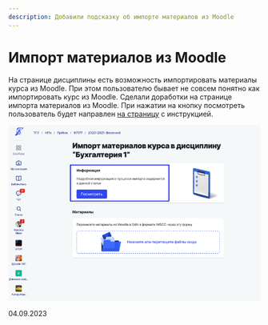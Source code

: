 ```yaml
---
description: Добавили подсказку об импорте материалов из Moodle
---
```


# Импорт материалов из Moodle

На странице дисциплины есть возможность импортировать материалы курса из Moodle. При этом пользователю бывает не совсем понятно как импортировать курс из Moodle. Сделали доработки на странице импорта материалов из Moodle. При нажатии на кнопку посмотреть пользователь будет направлен [на страницу](https://informa.gitbook.io/odin/instrukcii-po-rabote/materialy-iz-moodle-v-odin) с инструкцией.

![](<../../.gitbook/assets/image (1) (1) (1) (1) (1) (1) (1) (1) (1) (1) (1) (1) (1) (1) (1) (1) (1) (1) (1) (1) (1) (1) (1) (1) (1) (1) (1) (1) (1) (1) (1) (1) (1) (1) (1) (1) (1) (1) (1) (1) (1) (1) (1) (1) (1) (1) (1) (1) (1) (1) (1) (1) (1) (1) (1) (1) (1) (1) (1) (1)  (12).png>)

04.09.2023
